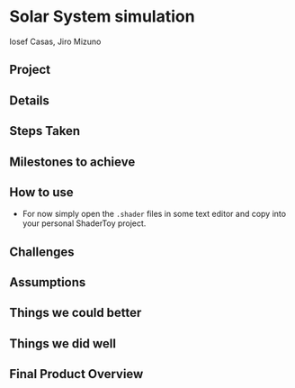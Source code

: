 # Solar System simulation
Iosef Casas, Jiro Mizuno

## Project

## Details

## Steps Taken

## Milestones to achieve

## How to use
- For now simply open the `.shader` files in some text editor and copy into your
personal ShaderToy project.

## Challenges

## Assumptions

## Things we could better

## Things we did well

## Final Product Overview
